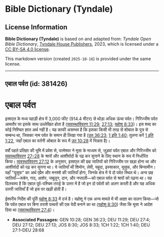 # Bible Dictionary (Tyndale)

## License Information

**Bible Dictionary (Tyndale)** is based on and adapted from: _Tyndale Open Bible Dictionary_, [Tyndale House Publishers](https://tyndaleopenresources.com/), 2023, which is licensed under a [CC BY-SA 4.0 license](https://creativecommons.org/licenses/by-sa/4.0/legalcode.en).

This markdown version (created `2025-10-16`) is provided under the same license.



--------------------------------

## एबाल पर्वत (id: 381426)

एबाल पर्वत
==========

इस्राएल के मध्य पहाड़ी क्षेत्र में 3,000 फीट (914\.4 मीटर) से थोड़ा अधिक ऊंचा पर्वत। गिरिज्जीम पर्वत आमतौर पर इसके साथ उल्लेखित होता है ([व्यवस्थाविवरण 11:29](https://ref.ly/Deut11:29); [27:13](https://ref.ly/Deut27:13); [यहोशू 8:33](https://ref.ly/Josh8:33))। इस शब्द का कोई निश्चित ज्ञात अर्थ नहीं है। यह काफी असम्भव है कि इसका किसी भी तरह से शोबाल के पुत्र से सम्बन्ध था, जिसका नाम पर्वत के समान ही लिखा गया है ([उत 36:23](https://ref.ly/Gen36:23); [1 इति 1:40](https://ref.ly/1Chr1:40); तुलना करें [1 इति 1:22](https://ref.ly/1Chr1:22), जहाँ एबाल का वर्तनी ओबाल के रूप में [उत 10:28](https://ref.ly/Gen10:28) में भिन्नता है)।

वर्षों पहले प्रतिज्ञा की भूमि में प्रवेश से, परमेश्वर ने मूसा के माध्यम से, जुड़वां पर्वत एबाल और गिरिज्जीम को [व्यवस्थाविवरण](https://ref.ly/Deut27:12) [27–28](https://ref.ly/Deut27:1-Deut28:68) के श्रापों और आशीर्वादों के पढ़ कर सुनाने के लिए स्थान के रूप में निर्धारित किया। [व्यवस्थाविवरण 27:12](https://ref.ly/Deut27:12) के अनुसार, इस्राएल की छह जातियों को गिरिज्जीम पर खड़ा होना था और आशीर्वादों को पढ़ कर सुनना था। ये जातियाँ थीं शिमोन, लेवी, यहूदा, इस्साकार, यूसुफ, और बिन्यामीन। यहाँ "यूसुफ" का अर्थ एप्रैम और मनश्शे की जातियाँ होगा, जिनके क्षेत्र में ये दो पर्वत स्थित थे। अन्य छह जातियाँ—रूबेन, गाद, आशेर, जबूलून, दान, और नप्ताली—को एबाल पर्वत से श्रापों को पढ़ना था। यह दिलचस्प है कि एबाल पूर्व\-पश्चिम तराई के उत्तर में है जो इन दो पर्वतों को अलग करती है और यह अधिक उत्तरी जातियाँ हैं जो इस पर खड़ी होती हैं।

ईश्वरीय निर्देश की पूर्ति [यहोशू 8:33](https://ref.ly/Josh8:33) में दर्ज है। यहोशू ने एक अन्य मामले में भी आज्ञा का पालन किया—जो कि पर्वत एबाल पर बिना तराशे पत्थरों की एक वेदी बनाने का था ([यहोशू 8:30](https://ref.ly/Josh8:30)) जैसा कि मूसा ने आदेश दिया था ([व्यवस्थाविवरण 27:4](https://ref.ly/Deut27:4))।

* **Associated Passages:** GEN 10:28; GEN 36:23; DEU 11:29; DEU 27:4; DEU 27:12; DEU 27:13; JOS 8:30; JOS 8:33; 1CH 1:22; 1CH 1:40; DEU 27:1–DEU 28:68

